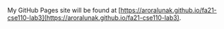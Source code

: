 My GitHub Pages site will be found at [https://aroralunak.github.io/fa21-cse110-lab3](https://aroralunak.github.io/fa21-cse110-lab3).